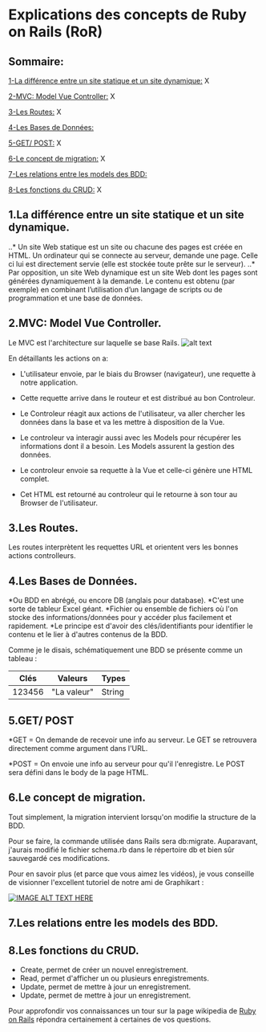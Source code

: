 # Explications des concepts de Ruby on Rails (RoR) #

## Sommaire: ##
[1-La différence entre un site statique et un site dynamique:](#SD) X

[2-MVC: Model Vue Controller:](#MVC) X

[3-Les Routes:](#Routes) X

[4-Les Bases de Données:](#DB)

[5-GET/ POST:](#GP) X

[6-Le concept de migration:](#Mig) X

[7-Les relations entre les models des BDD:](#BDD)

[8-Les fonctions du CRUD:](#CRUD) X


## <a name="SD">1.La différence entre un site statique et un site dynamique.</a> ##
..* Un site Web statique est un site ou chacune des pages est créée en HTML. Un ordinateur qui se connecte au serveur, demande une page. Celle ci lui est directement servie (elle est stockée toute prête sur le serveur).
..* Par opposition, un site Web dynamique est un site Web dont les pages sont générées dynamiquement à la demande.
Le contenu est obtenu (par exemple) en combinant l’utilisation d’un langage de scripts ou de programmation et une base de données.


## <a name="MVC">2.MVC: Model Vue Controller.</a> ##
Le MVC est l'architecture sur laquelle se base Rails.
![alt text](https://image.slidesharecdn.com/rubyror-140609115622-phpapp01/95/ruby-on-rails-penetration-testing-5-638.jpg?cb=1402316148 "Architecture Rails")

En détaillants les actions on a:

  * L'utilisateur envoie, par le biais du Browser (navigateur), une requette à notre application.

  * Cette requette arrive dans le routeur et est distribué au bon Controleur. 

  * Le Controleur réagit aux actions de l'utilisateur, va aller chercher les données dans la base et va les mettre à disposition de la Vue.

  * Le controleur va interagir aussi avec les Models pour récupérer les informations dont il a besoin. Les Models assurent la gestion des données.

  * Le controleur envoie sa requette à la Vue et celle-ci génère une HTML complet.

  * Cet HTML est retourné au controleur qui le retourne à son tour au Browser de l'utilisateur.  
 

## <a name="Routes">3.Les Routes.</a> ##

Les routes interprètent les requettes URL et orientent vers les bonnes actions controlleurs.


## <a name="DB">4.Les Bases de Données.</a> ##

  *Ou BDD en abrégé, ou encore DB (anglais pour database).
  *C'est une sorte de tableur Excel géant.
  *Fichier ou ensemble de fichiers où l'on stocke des informations/données pour y accéder plus facilement et rapidement.
  *Le principe est d'avoir des clés/identifiants pour identifier le contenu et le lier à d'autres contenus de la BDD.

 Comme je le disais, schématiquement une BDD se présente comme un tableau :

  |Clés  |Valeurs    |Types |
  |------|-----------|------|
  |123456|"La valeur"|String|

## <a name="GP">5.GET/ POST</a> ##

 *GET = On demande de recevoir une info au serveur. Le GET se retrouvera directement comme argument dans l'URL.
    
  *POST = On envoie une info au serveur pour qu'il l'enregistre. Le POST sera défini dans le body de la page HTML.


## <a name="Mig">6.Le concept de migration.</a> ##
Tout simplement, la migration intervient lorsqu'on modifie la structure de la BDD.

Pour se faire, la commande utilisée dans Rails sera db:migrate. Auparavant, j'aurais modifié le fichier schema.rb dans le répertoire db et bien sûr sauvegardé ces modifications.

Pour en savoir plus (et parce que vous aimez les vidéos), je vous conseille de visionner l'excellent tutoriel de notre ami de Graphikart :

[![IMAGE ALT TEXT HERE](http://img.youtube.com/vi/LBtCqTeJvfg/0.jpg)](http://www.youtube.com/watch?v=LBtCqTeJvfg)


## <a name="BDD">7.Les relations entre les models des BDD.</a> ##


## <a name="CRUD">8.Les fonctions du CRUD.</a> ##

  * Create, permet de créer un nouvel enregistrement.
  * Read, permet d'afficher un ou plusieurs enregistrements.
  * Update, permet de mettre à jour un enregistrement.
  * Update, permet de mettre à jour un enregistrement.

Pour approfondir vos connaissances un tour sur la page wikipedia de [Ruby on Rails](https://fr.wikipedia.org/wiki/Ruby_on_Rails) répondra certainement à certaines de vos questions.